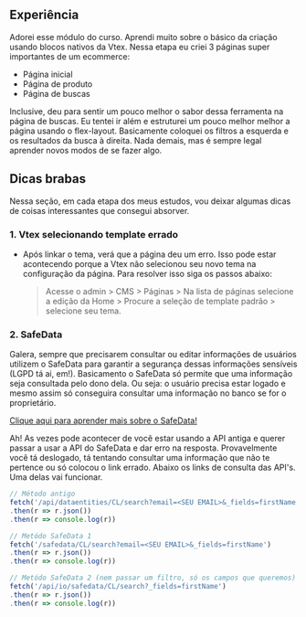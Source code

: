 ## Experiência

Adorei esse módulo do curso. Aprendi muito sobre o básico da criação usando blocos nativos da Vtex. Nessa etapa eu criei 3 páginas super importantes de um ecommerce:
* Página inicial
* Página de produto
* Página de buscas

Inclusive, deu para sentir um pouco melhor o sabor dessa ferramenta na página de buscas. Eu tentei ir além e estruturei um pouco melhor melhor a página usando o flex-layout. Basicamente coloquei os filtros a esquerda e os resultados da busca à direita. Nada demais, mas é sempre legal aprender novos modos de se fazer algo.


## Dicas brabas

Nessa seção, em cada etapa dos meus estudos, vou deixar algumas dicas de coisas interessantes que consegui absorver.

### 1. Vtex selecionando template errado

* Após linkar o tema, verá que a página deu um erro. Isso pode estar acontecendo porque a Vtex não selecionou seu novo tema na configuração da página. Para resolver isso siga os passos abaixo:

    > Acesse o admin > CMS > Páginas > Na lista de páginas selecione a edição da Home > Procure a seleção de template padrão > selecione seu tema.


### 2. SafeData
Galera, sempre que precisarem consultar ou editar informações de usuários utilizem o SafeData para garantir a segurança dessas informações sensíveis (LGPD tá ai, em!). Basicamento o SafeData só permite que uma informação seja consultada pelo dono dela. Ou seja: o usuário precisa estar logado e mesmo assim só conseguira consultar uma informação no banco se for o proprietário.

[Clique aqui para aprender mais sobre o SafeData!](https://developers.vtex.com/vtex-developer-docs/docs/vtex-safedata)

Ah! As vezes pode acontecer de você estar usando a API antiga e querer passar a usar a API do SafeData e dar erro na resposta. Provavelmente você tá deslogado, tá tentando consultar uma informação que não te pertence ou só colocou o link errado. Abaixo os links de consulta das API's. Uma delas vai funcionar.

```js
// Método antigo
fetch('/api/dataentities/CL/search?email=<SEU EMAIL>&_fields=firstName')
.then(r => r.json())
.then(r => console.log(r))

// Metódo SafeData 1
fetch('/safedata/CL/search?email=<SEU EMAIL>&_fields=firstName')
.then(r => r.json())
.then(r => console.log(r))

// Metódo SafeData 2 (nem passar um filtro, só os campos que queremos)
fetch('/api/io/safedata/CL/search?_fields=firstName')
.then(r => r.json())
.then(r => console.log(r))
```
